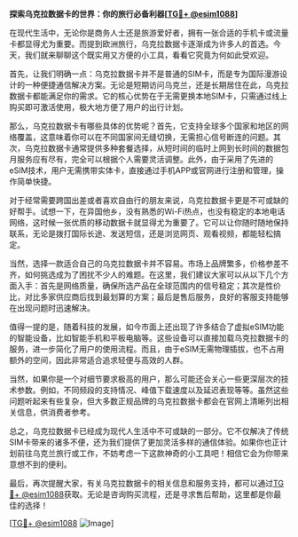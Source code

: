 **探索乌克拉数据卡的世界：你的旅行必备利器[[TG💪+ @esim1088](https://t.me/s/esim1088)]**

在现代生活中，无论你是商务人士还是旅游爱好者，拥有一张合适的手机卡或流量卡都显得尤为重要。而提到欧洲旅行，乌克拉数据卡逐渐成为许多人的首选。今天，我们就来聊聊这个既实用又方便的小工具，看看它究竟为何如此受欢迎。

首先，让我们明确一点：乌克拉数据卡并不是普通的SIM卡，而是专为国际漫游设计的一种便捷通信解决方案。无论是短期访问乌克兰，还是长期居住在此，乌克拉数据卡都能满足你的需求。它的核心优势在于无需更换本地SIM卡，只需通过线上购买即可激活使用，极大地方便了用户的出行计划。

那么，乌克拉数据卡有哪些具体的优势呢？首先，它支持全球多个国家和地区的网络覆盖，这意味着你可以在不同国家间无缝切换，无需担心信号断连的问题。其次，乌克拉数据卡通常提供多种套餐选择，从短时间的临时上网到长时间的数据包月服务应有尽有，完全可以根据个人需要灵活调整。此外，由于采用了先进的eSIM技术，用户无需携带实体卡，直接通过手机APP或官网进行注册和管理，操作简单快捷。

对于经常需要跨国出差或者喜欢自由行的朋友来说，乌克拉数据卡更是不可或缺的好帮手。试想一下，在异国他乡，没有熟悉的Wi-Fi热点，也没有稳定的本地电话网络，这时候一张优质的移动数据卡就显得尤为重要了。它可以让你随时随地保持联系，无论是拨打国际长途、发送短信，还是浏览网页、观看视频，都能轻松搞定。

当然，选择一款适合自己的乌克拉数据卡并不容易。市场上品牌繁多，价格参差不齐，如何挑选成为了困扰不少人的难题。在这里，我们建议大家可以从以下几个方面入手：首先是网络质量，确保所选产品在全球范围内的信号稳定；其次是性价比，对比多家供应商后找到最划算的方案；最后是售后服务，良好的客服支持能够在出现问题时迅速解决。

值得一提的是，随着科技的发展，如今市面上还出现了许多结合了虚拟eSIM功能的智能设备，比如智能手机和平板电脑等。这些设备可以直接加载乌克拉数据卡的服务，进一步简化了用户的使用流程。而且，由于eSIM无需物理插拔，也不占用额外的空间，因此非常适合追求轻便与高效的人群。

当然，如果你是一个对细节要求极高的用户，那么可能还会关心一些更深层次的技术参数。例如，不同频段的支持情况、峰值下载速度以及延迟表现等等。虽然这些问题听起来有些复杂，但大多数正规品牌的乌克拉数据卡都会在官网上清晰列出相关信息，供消费者参考。

总之，乌克拉数据卡已经成为现代人生活中不可或缺的一部分。它不仅解决了传统SIM卡带来的诸多不便，还为我们提供了更加灵活多样的通信体验。如果你也正计划前往乌克兰旅行或工作，不妨考虑一下这款神奇的小工具吧！相信它会为你带来意想不到的便利。

最后，再次提醒大家，有关乌克拉数据卡的相关信息和服务支持，都可以通过[TG💪+ @esim1088](https://t.me/s/esim1088)获取。无论是咨询购买流程，还是寻求售后帮助，这里都是你最佳的选择！

[[TG💪+ @esim1088](https://t.me/s/esim1088) ![Image](https://i.postimg.cc/4NQfJmqS/Snipaste-2025-05-13-00-14-12.png)]
